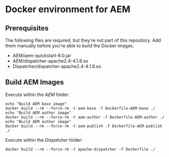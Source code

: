 # Docker environment for AEM

## Prerequisites
The following files are required, but they're not part of this repository. Add them manually before you're able to build the Docker images.
- AEM/aem-quickstart-6.0.jar
- AEM/dispatcher-apache2.4-4.1.8.so
- Dispatcher/dispatcher-apache2.4-4.1.8.so

## Build AEM Images
Execute within the _AEM_ folder:
```
echo "Build AEM base image"
docker build --rm --force-rm -t aem-base -f Dockerfile-AEM-base ./
echo "Build AEM author image"
docker build --rm --force-rm -t aem-author -f Dockerfile-AEM-author ./
echo "Build AEM author image"
docker build --rm --force-rm -t aem-publish -f Dockerfile-AEM-publish ./
```

Execute within the _Dispatcher_ folder:
```
docker build --rm --force-rm -t apache-dispatcher -f Dockerfile ./
```
